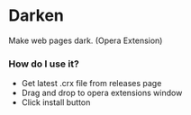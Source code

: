 # Darken

Make web pages dark. (Opera Extension)

### How do I use it?

- Get latest .crx file from releases page
- Drag and drop to opera extensions window
- Click install button
